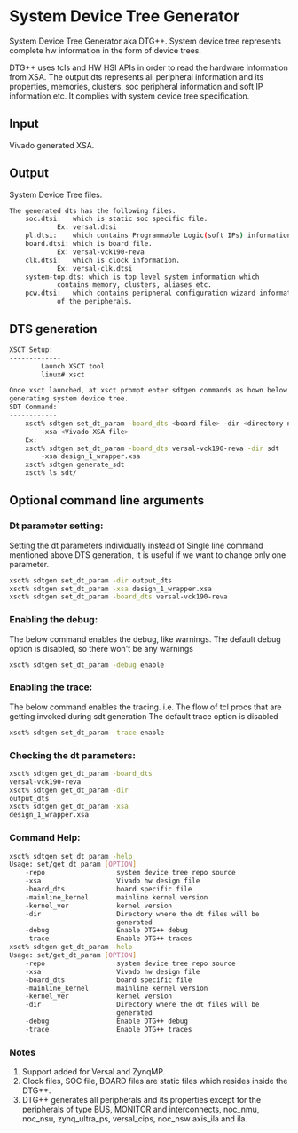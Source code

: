 # System Device Tree Generator

System Device Tree Generator aka DTG++. System device tree represents
complete hw information in the form of device trees.

DTG++ uses tcls and HW HSI APIs in order to read the hardware
information from XSA. The output dts represents all peripheral information
and its properties, memories, clusters, soc peripheral information and soft
IP information etc. It complies with system device tree specification.

## Input

Vivado generated XSA.

## Output
System Device Tree files.
```bash
The generated dts has the following files.
	soc.dtsi:	which is static soc specific file.
			Ex: versal.dtsi
	pl.dtsi:	which contains Programmable Logic(soft IPs) information.
	board.dtsi:	which is board file.
			Ex: versal-vck190-reva
	clk.dtsi:	which is clock information.
			Ex: versal-clk.dtsi
	system-top.dts:	which is top level system information which
			contains memory, clusters, aliases etc.
	pcw.dtsi:	which contains peripheral configuration wizard information
			of the peripherals.
```
## DTS generation
			
```bash
XSCT Setup:
-------------
        Launch XSCT tool
        linux# xsct

Once xsct launched, at xsct prompt enter sdtgen commands as hown below for
generating system device tree.
SDT Command:
------------
	xsct% sdtgen set_dt_param -board_dts <board file> -dir <directory name>
		-xsa <Vivado XSA file>
	Ex:
	xsct% sdtgen set_dt_param -board_dts versal-vck190-reva -dir sdt
		-xsa design_1_wrapper.xsa
	xsct% sdtgen generate_sdt
	xsct% ls sdt/
```

## Optional command line arguments
### Dt parameter setting:
Setting the dt parameters individually instead of
Single line command mentioned above DTS generation, it is useful if
we want to change only one parameter.
```bash
xsct% sdtgen set_dt_param -dir output_dts
xsct% sdtgen set_dt_param -xsa design_1_wrapper.xsa
xsct% sdtgen set_dt_param -board_dts versal-vck190-reva
```

### Enabling the debug:
The below command enables the debug, like warnings.
The default debug option is disabled, so there won't be any warnings
```bash
xsct% sdtgen set_dt_param -debug enable
```

### Enabling the trace:
The below command enables the tracing.
i.e. The flow of tcl procs that are getting invoked during sdt generation
The default trace option is disabled
```bash
xsct% sdtgen set_dt_param -trace enable
```
 
### Checking the dt parameters:
```bash
xsct% sdtgen get_dt_param -board_dts
versal-vck190-reva
xsct% sdtgen get_dt_param -dir
output_dts
xsct% sdtgen get_dt_param -xsa
design_1_wrapper.xsa
``` 

### Command Help:
```bash
xsct% sdtgen set_dt_param -help
Usage: set/get_dt_param [OPTION]
	-repo                  system device tree repo source
	-xsa                   Vivado hw design file
	-board_dts             board specific file
	-mainline_kernel       mainline kernel version
	-kernel_ver            kernel version
	-dir                   Directory where the dt files will be
	                       generated
	-debug                 Enable DTG++ debug
	-trace                 Enable DTG++ traces
xsct% sdtgen get_dt_param -help
Usage: set/get_dt_param [OPTION]
	-repo                  system device tree repo source
	-xsa                   Vivado hw design file
	-board_dts             board specific file
	-mainline_kernel       mainline kernel version
	-kernel_ver            kernel version
	-dir                   Directory where the dt files will be
	                       generated
	-debug                 Enable DTG++ debug
	-trace                 Enable DTG++ traces
``` 
### Notes
1. Support added for Versal and ZynqMP.
2. Clock files, SOC file, BOARD files are static files which resides
   inside the DTG++.
3. DTG++ generates all peripherals and its properties except for the
   peripherals of type BUS, MONITOR and interconnects, noc_nmu,
   noc_nsu, zynq_ultra_ps, versal_cips, noc_nsw axis_ila and ila.

